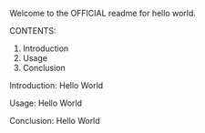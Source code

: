 Welcome to the OFFICIAL readme for hello world.

CONTENTS:
1. Introduction
2. Usage
3. Conclusion


Introduction:
  Hello World

Usage:
  Hello World

Conclusion:
  Hello World

